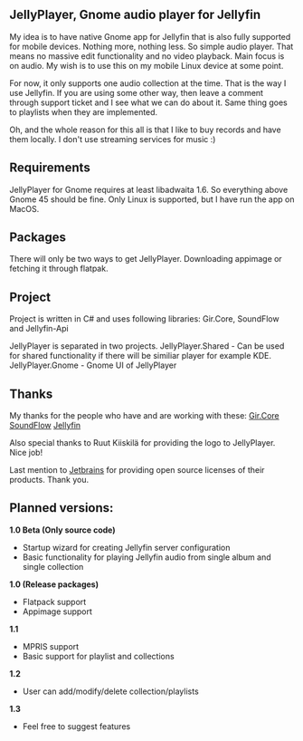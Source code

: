 ## JellyPlayer, Gnome audio player for Jellyfin

My idea is to have native Gnome app for Jellyfin that is also fully supported for mobile devices. Nothing more, nothing less. So simple audio player. That means no massive edit functionality and no video playback. Main focus is on audio. My wish is to use this on my mobile Linux device at some point.

For now, it only supports one audio collection at the time. That is the way I use Jellyfin. If you are using some other way, then leave a comment through support ticket and I see what we can do about it. Same thing goes to playlists when they are implemented.

Oh, and the whole reason for this all is that I like to buy records and have them locally. I don't use streaming services for music :)

## Requirements
JellyPlayer for Gnome requires at least libadwaita 1.6. So everything above Gnome 45 should be fine. Only Linux is supported, but I have run the app on MacOS.

## Packages
There will only be two ways to get JellyPlayer. Downloading appimage or fetching it through flatpak.

## Project
Project is written in C# and uses following libraries: Gir.Core, SoundFlow and Jellyfin-Api

JellyPlayer is separated in two projects.
JellyPlayer.Shared - Can be used for shared functionality if there will be similiar player for example KDE.
JellyPlayer.Gnome - Gnome UI of JellyPlayer

## Thanks
My thanks for the people who have and are working with these:
[Gir.Core](https://github.com/gircore/gir.core)
[SoundFlow](https://github.com/LSXPrime/SoundFlow)
[Jellyfin](https://jellyfin.org)
 
Also special thanks to Ruut Kiiskilä for providing the logo to JellyPlayer. Nice job!

Last mention to [Jetbrains](https://www.jetbrains.com/) for providing open source licenses of their products. Thank you.

## Planned versions:

**1.0 Beta (Only source code)**
- Startup wizard for creating Jellyfin server configuration
- Basic functionality for playing Jellyfin audio from single album and single collection

**1.0 (Release packages)**
- Flatpack support
- Appimage support

**1.1**
- MPRIS support
- Basic support for playlist and collections

**1.2**
- User can add/modify/delete collection/playlists

**1.3**
- Feel free to suggest features
